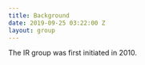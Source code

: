 ```yaml
---
title: Background
date: 2019-09-25 03:22:00 Z
layout: group
---
```


The IR group was first initiated in 2010.